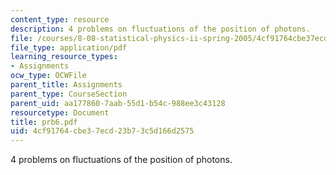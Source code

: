```yaml
---
content_type: resource
description: 4 problems on fluctuations of the position of photons.
file: /courses/8-08-statistical-physics-ii-spring-2005/4cf91764cbe37ecd23b73c5d166d2575_prb6.pdf
file_type: application/pdf
learning_resource_types:
- Assignments
ocw_type: OCWFile
parent_title: Assignments
parent_type: CourseSection
parent_uid: aa177860-7aab-55d1-b54c-988ee3c43128
resourcetype: Document
title: prb6.pdf
uid: 4cf91764-cbe3-7ecd-23b7-3c5d166d2575
---
```

4 problems on fluctuations of the position of photons.

